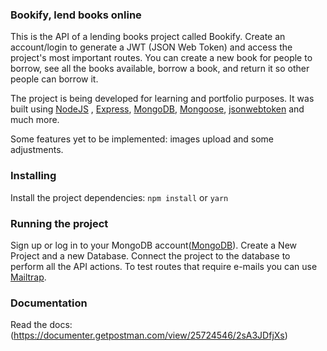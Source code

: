 ### Bookify, lend books online

This is the API of a lending books project called Bookify. Create an account/login to generate a JWT (JSON Web Token) and access the project's most important routes. You can create a new book for people to borrow, see all the books available, borrow a book, and return it so other people can borrow it.

The project is being developed for learning and portfolio purposes. It was built using [NodeJS](https://nodejs.org/en) , [Express](https://expressjs.com/), [MongoDB](https://www.mongodb.com/), [Mongoose](https://mongoosejs.com/), [jsonwebtoken](https://www.npmjs.com/package/jsonwebtoken) and much more.

Some features yet to be implemented: images upload and some adjustments.

### Installing
Install the project dependencies:
 `npm install`&nbsp;or&nbsp;`yarn`

### Running the project
Sign up or log in to your MongoDB account([MongoDB](https://www.mongodb.com/)). Create a New Project and a new Database. Connect the project to the database to perform all the API actions.
To test routes that require e-mails you can use [Mailtrap](https://mailtrap.io/).

### Documentation
Read the docs:(https://documenter.getpostman.com/view/25724546/2sA3JDfjXs)
